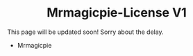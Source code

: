 <h1 align="center">Mrmagicpie-License V1</h1>

This page will be updated soon! Sorry about the delay.
- Mrmagicpie
